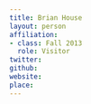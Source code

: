 ```yaml
---
title: Brian House
layout: person
affiliation:
- class: Fall 2013
  role: Visitor
twitter:
github:
website:
place:
---
```

